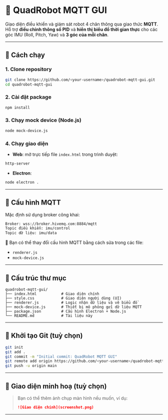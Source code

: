 # 🦿 QuadRobot MQTT GUI

Giao diện điều khiển và giám sát robot 4 chân thông qua giao thức **MQTT**.
Hỗ trợ **điều chỉnh thông số PID** và **hiển thị biểu đồ thời gian thực** cho các góc IMU (Roll, Pitch, Yaw) và **3 góc của mỗi chân**.

---

## 🚀 Cách chạy

### 1. Clone repository

```bash
git clone https://github.com/<your-username>/quadrobot-mqtt-gui.git
cd quadrobot-mqtt-gui
```

### 2. Cài đặt package

```bash
npm install
```

### 3. Chạy mock device (Node.js)

```bash
node mock-device.js
```

### 4. Chạy giao diện

* **Web**: mở trực tiếp file `index.html` trong trình duyệt:
 ```bash
http-server
```

* **Electron**:
```bash
node electron .
```


---

## 📡 Cấu hình MQTT

Mặc định sử dụng broker công khai:

```bash
Broker: wss://broker.hivemq.com:8884/mqtt
Topic điều khiển: imu/control
Topic dữ liệu: imu/data
```

🔧 Bạn có thể thay đổi cấu hình MQTT bằng cách sửa trong các file:

* `renderer.js`
* `mock-device.js`

---

## 📁 Cấu trúc thư mục

```
quadrobot-mqtt-gui/
├── index.html           # Giao diện chính
├── style.css            # Giao diện người dùng (UI)
├── renderer.js          # Logic nhận dữ liệu và vẽ biểu đồ
├── mock-device.js       # Thiết bị mô phỏng gửi dữ liệu MQTT
├── package.json         # Cấu hình Electron + Node.js
└── README.md            # Tài liệu này
```

---

## 📌 Khởi tạo Git (tuỳ chọn)

```bash
git init
git add .
git commit -m "Initial commit: QuadRobot MQTT GUI"
git remote add origin https://github.com/<your-username>/quadrobot-mqtt-gui.git
git push -u origin main
```

---

## 📸 Giao diện minh hoạ (tuỳ chọn)

> Bạn có thể thêm ảnh chụp màn hình nếu muốn, ví dụ:
>
> ```markdown
> ![Giao diện chính](screenshot.png)
> ```

---
